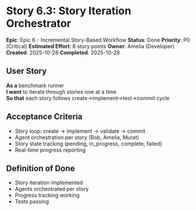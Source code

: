 # Story 6.3: Story Iteration Orchestrator

**Epic**: Epic 6 - Incremental Story-Based Workflow
**Status**: Done
**Priority**: P0 (Critical)
**Estimated Effort**: 8 story points
**Owner**: Amelia (Developer)
**Created**: 2025-10-28
**Completed**: 2025-10-28

## User Story

**As a** benchmark runner  
**I want** to iterate through stories one at a time  
**So that** each story follows create→implement→test→commit cycle

## Acceptance Criteria

- Story loop: create → implement → validate → commit
- Agent orchestration per story (Bob, Amelia, Murat)
- Story state tracking (pending, in_progress, complete, failed)
- Real-time progress reporting

## Definition of Done

- Story iteration implemented
- Agents orchestrated per story
- Progress tracking working
- Tests passing
